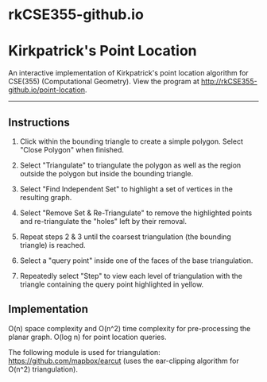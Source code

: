 # rkCSE355-github.io
# Kirkpatrick's Point Location
An interactive implementation of Kirkpatrick's point location algorithm for CSE(355) (Computational Geometry). View the program at http://rkCSE355-github.io/point-location. 

--- 

## Instructions

1) Click within the bounding triangle to create a simple polygon. Select "Close Polygon" when finished. 

2) Select "Triangulate" to triangulate the polygon as well as the region outside the polygon but inside the bounding triangle. 

3) Select "Find Independent Set" to highlight a set of vertices in the resulting graph. 

4) Select "Remove Set & Re-Triangulate" to remove the highlighted points and re-triangulate the "holes" left by their removal. 

5) Repeat steps 2 & 3 until the coarsest triangulation (the bounding triangle) is reached. 

6) Select a "query point" inside one of the faces of the base triangulation. 

7) Repeatedly select "Step" to view each level of triangulation with the triangle containing the query point highlighted in yellow. 

## Implementation

O(n) space complexity and O(n^2) time complexity for pre-processing the planar graph. O(log n) for point location queries. 

The following module is used for triangulation: https://github.com/mapbox/earcut (uses the ear-clipping algorithm for O(n^2) triangulation).   

